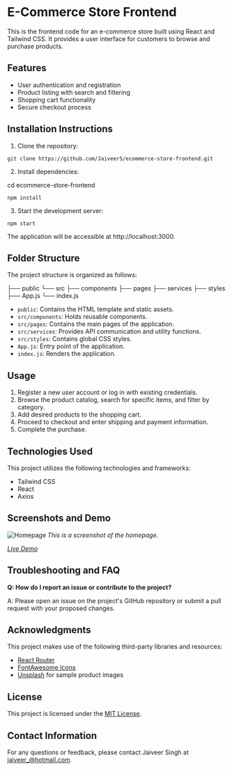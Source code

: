 # E-Commerce Store Frontend

This is the frontend code for an e-commerce store built using React and Tailwind CSS. It provides a user interface for customers to browse and purchase products.

## Features

- User authentication and registration
- Product listing with search and filtering
- Shopping cart functionality
- Secure checkout process

## Installation Instructions

1. Clone the repository:

`git clone https://github.com/JaiveerS/ecommerce-store-frontend.git`


2. Install dependencies:

cd ecommerce-store-frontend

`npm install`


3. Start the development server:

`npm start`


The application will be accessible at http://localhost:3000.

## Folder Structure

The project structure is organized as follows:

├── public
└── src
├── components
├── pages
├── services
├── styles
├── App.js
└── index.js


- `public`: Contains the HTML template and static assets.
- `src/components`: Holds reusable components.
- `src/pages`: Contains the main pages of the application.
- `src/services`: Provides API communication and utility functions.
- `src/styles`: Contains global CSS styles.
- `App.js`: Entry point of the application.
- `index.js`: Renders the application.

## Usage

1. Register a new user account or log in with existing credentials.
2. Browse the product catalog, search for specific items, and filter by category.
3. Add desired products to the shopping cart.
4. Proceed to checkout and enter shipping and payment information.
5. Complete the purchase.

## Technologies Used

This project utilizes the following technologies and frameworks:

- Tailwind CSS
- React
- Axios

## Screenshots and Demo

![Homepage](screenshots/homepage.png)
_This is a screenshot of the homepage._

_[Live Demo](http://140.238.147.51/)_

## Troubleshooting and FAQ

**Q: How do I report an issue or contribute to the project?**

A: Please open an issue on the project's GitHub repository or submit a pull request with your proposed changes.

## Acknowledgments

This project makes use of the following third-party libraries and resources:

- [React Router](https://reactrouter.com)
- [FontAwesome Icons](https://fontawesome.com/icons)
- [Unsplash](https://unsplash.com) for sample product images

## License

This project is licensed under the [MIT License](LICENSE).

## Contact Information

For any questions or feedback, please contact Jaiveer Singh at jaiveer_@hotmail.com.
